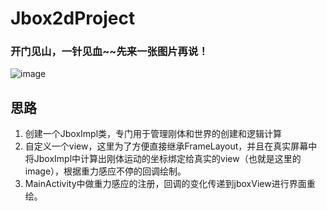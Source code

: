 # Jbox2dProject
### 开门见山，一针见血~~先来一张图片再说！

![image](http://upload-images.jianshu.io/upload_images/6193595-d405ce38056b5e40.gif?imageMogr2/auto-orient/strip)
    
## 思路
1. 创建一个JboxImpl类，专门用于管理刚体和世界的创建和逻辑计算
2. 自定义一个view，这里为了方便直接继承FrameLayout，并且在真实屏幕中将JboxImpl中计算出刚体运动的坐标绑定给真实的view（也就是这里的image），根据重力感应不停的回调绘制。
3. MainActivity中做重力感应的注册，回调的变化传递到jboxView进行界面重绘。

